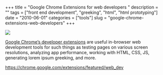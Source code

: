 +++
title = "Google Chrome Extensions for web developers "
description = ""
tags = ["front end development", "greeking", "html", "html prototyping"]
date = "2010-06-01"
categories = ["tools"]
slug = "google-chrome-extensions-web-developers"
+++


<div class="tool-screenshot mb1"><a href="https://chrome.google.com/extensions/featured/web_dev"><img id="bluga-thumbnail-2805" class="bluga-thumbnail custom" src="/media/bluga/
wt52311ddf9a9d2_custom.jpg"/></a></div><p><a href="https://chrome.google.com/extensions/featured/web_dev">Google Chrome’s developer extensions</a> are useful in-browser web development tools for such things as testing pages on various screen resolutions, analyzing app performance, working with HTML, CSS, JS, generating lorem ipsum greeking, and more.</p>

  
<p><a href="https://chrome.google.com/extensions/featured/web_dev">https://chrome.google.com/extensions/featured/web_dev</a></p>
      

